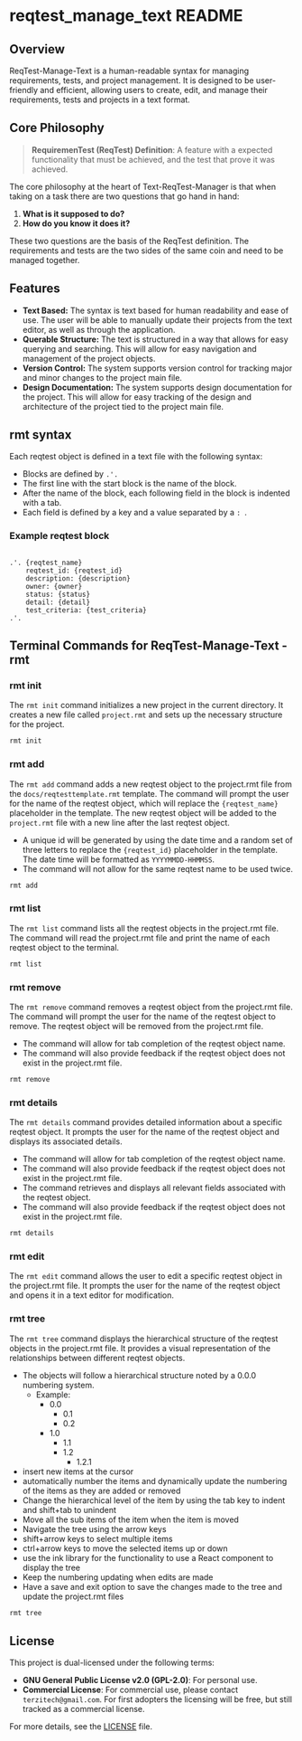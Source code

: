 # reqtest_manage_text README

## Overview
ReqTest-Manage-Text is a human-readable syntax for managing requirements, tests, and project management. It is designed to be user-friendly and efficient, allowing users to create, edit, and manage their requirements, tests and projects in a text format. 

## Core Philosophy

> **RequiremenTest (ReqTest) Definition**: A feature with a expected functionality that must be achieved, and the test that prove it was achieved.

The core philosophy at the heart of Text-ReqTest-Manager is that when taking on a task there are two questions that go hand in hand:
1. **What is it supposed to do?**
2. **How do you know it does it?**

These two questions are the basis of the ReqTest definition. The requirements and tests are the two sides of the same coin and need to be managed together.


## Features
- **Text Based:** The syntax is text based for human readability and ease of use. The user will be able to manually update their projects from the text editor, as well as through the application.
- **Querable Structure:** The text is structured in a way that allows for easy querying and searching. This will allow for easy navigation and management of the project objects.
- **Version Control:** The system supports version control for tracking major and minor changes to the project main file. 
- **Design Documentation:** The system supports design documentation for the project. This will allow for easy tracking of the design and architecture of the project tied to the project main file.

## rmt syntax

Each reqtest object is defined in a text file with the following syntax:

- Blocks are defined by `.'.`
- The first line with the start block is the name of the block.
- After the name of the block, each following field in the block is indented with a tab.
- Each field is defined by a key and a value separated by a `: `.

### Example reqtest block
```plaintext

.'. {reqtest_name}
    reqtest_id: {reqtest_id} 
    description: {description}
    owner: {owner}
    status: {status}
    detail: {detail}
    test_criteria: {test_criteria}
.'.
```

## Terminal Commands for ReqTest-Manage-Text - rmt

### rmt init
The `rmt init` command initializes a new project in the current directory. It creates a new file called `project.rmt` and sets up the necessary structure for the project.

```bash
rmt init
```

### rmt add
The `rmt add` command adds a new reqtest object to the project.rmt file from the `docs/reqtesttemplate.rmt` template. The command will prompt the user for the name of the reqtest object, which will replace the `{reqtest_name}` placeholder in the template. The new reqtest object will be added to the `project.rmt` file with a new line after the last reqtest object. 
 - A unique id will be generated by using the date time and a random set of three letters to replace the `{reqtest_id}` placeholder in the template. The date time will be formatted as `YYYYMMDD-HHMMSS`.
 - The command will not allow for the same reqtest name to be used twice.

```bash
rmt add
```

### rmt list
The `rmt list` command lists all the reqtest objects in the project.rmt file. The command will read the project.rmt file and print the name of each reqtest object to the terminal.

```bash
rmt list
```

### rmt remove

The `rmt remove` command removes a reqtest object from the project.rmt file. The command will prompt the user for the name of the reqtest object to remove. The reqtest object will be removed from the project.rmt file.
- The command will allow for tab completion of the reqtest object name. 
- The command will also provide feedback if the reqtest object does not exist in the project.rmt file.


```bash
rmt remove
```

### rmt details

The `rmt details` command provides detailed information about a specific reqtest object. It prompts the user for the name of the reqtest object and displays its associated details.
- The command will allow for tab completion of the reqtest object name.
- The command will also provide feedback if the reqtest object does not exist in the project.rmt file.
- The command retrieves and displays all relevant fields associated with the reqtest object.
- The command will also provide feedback if the reqtest object does not exist in the project.rmt file.

```bash
rmt details
```

### rmt edit
The `rmt edit` command allows the user to edit a specific reqtest object in the project.rmt file. It prompts the user for the name of the reqtest object and opens it in a text editor for modification.

### rmt tree

The `rmt tree` command displays the hierarchical structure of the reqtest objects in the project.rmt file. It provides a visual representation of the relationships between different reqtest objects.
- The objects will follow a hierarchical structure noted by a 0.0.0 numbering system.
    - Example:
        - 0.0
            - 0.1
            - 0.2
        - 1.0
            - 1.1
            - 1.2
                - 1.2.1 
- insert new items at the cursor
- automatically number the items and dynamically update the numbering of the items as they are added or removed
- Change the hierarchical level of the item by using the tab key to indent and shift+tab to unindent
- Move all the sub items of the item when the item is moved
- Navigate the tree using the arrow keys
- shift+arrow keys to select multiple items
- ctrl+arrow keys to move the selected items up or down
- use the ink library for the functionality to use a React component to display the tree
- Keep the numbering updating when edits are made
- Have a save and exit option to save the changes made to the tree and update the project.rmt files


```bash
rmt tree
```


## License

This project is dual-licensed under the following terms:

- **GNU General Public License v2.0 (GPL-2.0)**: For personal use.
- **Commercial License**: For commercial use, please contact `terzitech@gmail.com`. For first adopters the licensing will be free, but still tracked as a commercial license. 

For more details, see the [LICENSE](./LICENSE) file.